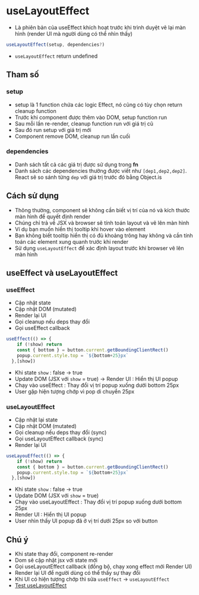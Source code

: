 # useLayoutEffect
- Là phiên bản của useEffect khích hoạt trước khi trình duyệt vẽ lại màn hình (render UI mà người dùng có thể nhìn thấy)
```js
useLayoutEffect(setup, dependencies?)
```
- `useLayoutEffect` return undefined

## Tham số
### setup
- setup là 1 function chứa các logic Effect, nó cũng có tùy chọn return cleanup function
- Trước khi component được thêm vào DOM, setup function run
- Sau mỗi lần re-render, cleanup function run với giá trị cũ
- Sau đó run setup với giá trị mới
- Component remove DOM, cleanup run lần cuối
### dependencies
- Danh sách tất cả các giá trị được sử dụng trong **fn**
- Danh sách các dependencies thường được viết như `[dep1,dep2,dep2]`. React sẽ so sánh từng `dep` với giá trị trước đó bằng Object.is
## Cách sử dụng
- Thông thường, component sẽ không cần biết vị trí của nó và kích thước màn hình để quyết định render
- Chúng chỉ trả về JSX và browser sẽ tính toán layout và vẽ lên màn hình
- Ví dụ bạn muốn hiển thị tooltip khi hover vào element
- Bạn không biết tooltip hiển thị có đủ khoảng trông hay không và cần tính toán các element xung quanh trước khi render
- Sử dụng `useLayoutEffect` để xác định layout trước khi browser vẽ lên màn hình
## useEffect và useLayoutEffect
### useEffect
  - Cập nhật state
  - Cập nhật DOM (mutated)
  - Render lại UI
  - Gọi cleanup nếu deps thay đổi
  - Gọi useEffect callback
```js
useEffect(() => {
    if (!show) return
    const { bottom } = button.current.getBoundingClientRect()
    popup.current.style.top = `${bottom+25}px`
  },[show])
```
- Khi state `show` : false -> true
- Update DOM (JSX với `show` = true) -> Render UI : Hiển thị UI popup 
- Chạy vào useEffect : Thay đổi vị trí popup xuống dưới bottom 25px
- User gặp hiện tượng chớp vì pop di chuyển 25px
### useLayoutEffect
- Cập nhật lại state
- Cập nhật DOM (mutated)
- Gọi cleanup nếu deps thay đổi (sync)
- Gọi useLayoutEffect callback (sync)
- Render lại UI
```js
useLayouEffect(() => {
    if (!show) return
    const { bottom } = button.current.getBoundingClientRect()
    popup.current.style.top = `${bottom+25}px`
  },[show])
```
- Khi state `show` : false -> true
- Update DOM (JSX với `show` = true)
- Chạy vào useLayoutEffect : Thay đổi vị trí popup xuống dưới bottom 25px
- Render UI : Hiển thị UI popup 
- User nhìn thấy UI popup đã ở vị trí dưới 25px so với button


## Chú ý
- Khi state thay đổi, component re-render
- Dom sẽ cập nhật jsx với state mới 
- Gọi useLayoutEffect callback (đồng bộ, chạy xong effect mới Render UI)
- Render lại UI để người dùng có thể thấy sự thay đổi
- Khi UI có hiện tượng chớp thì sửa `useEffect` -> `useLayoutEffect`
- [Test useLayoutEffect](http://localhost:3000/hooks/useLayoutEffect)